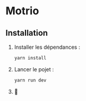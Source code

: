 # Motrio

## Installation

1. Installer les dépendances :

    ```sh
    yarn install
    ```

2. Lancer le pojet :

    ```sh
    yarn run dev
    ```

3. 🤩
